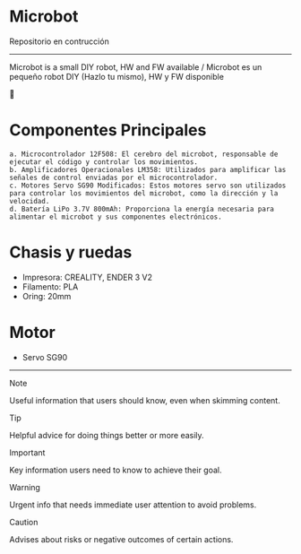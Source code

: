 # Microbot
<div>Repositorio en contrucción</div>
<hr />
Microbot is a small DIY robot, HW and FW available / Microbot es un pequeño robot DIY (Hazlo tu mismo), HW y FW disponible

&#129302;

# Componentes Principales
    a. Microcontrolador 12F508: El cerebro del microbot, responsable de ejecutar el código y controlar los movimientos.
    b. Amplificadores Operacionales LM358: Utilizados para amplificar las señales de control enviadas por el microcontrolador.
    c. Motores Servo SG90 Modificados: Estos motores servo son utilizados para controlar los movimientos del microbot, como la dirección y la velocidad.
    d. Batería LiPo 3.7V 800mAh: Proporciona la energía necesaria para alimentar el microbot y sus componentes electrónicos.

# Chasis y ruedas
* Impresora: CREALITY, ENDER 3 V2
* Filamento: PLA
* Oring: 20mm

# Motor
* Servo SG90 
<hr />

> [!NOTE]
> Useful information that users should know, even when skimming content.

> [!TIP]
> Helpful advice for doing things better or more easily.

> [!IMPORTANT]
> Key information users need to know to achieve their goal.

> [!WARNING]
> Urgent info that needs immediate user attention to avoid problems.

> [!CAUTION]
> Advises about risks or negative outcomes of certain actions.

